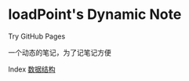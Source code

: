 # loadPoint's Dynamic Note
Try GitHub Pages

一个动态的笔记，为了记笔记方便

Index
[数据结构](./CS-150/DSA-70/index.md)